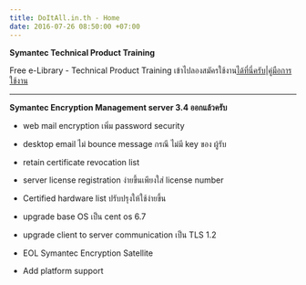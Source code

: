 ```yaml
---
title: DoItAll.in.th - Home
date: 2016-07-26 08:50:00 +07:00
---
```


**Symantec Technical Product Training**

Free e-Library - Technical Product Training เข้าไปลองสมัครใช้งาน[ได้ที่นี่ครับ](http://techcenter.symantec.com/ecampus/enterprise?siteName=sena&courseNo=AT0900)|[คู่มือการใช้งาน](https://dl.dropboxusercontent.com/u/20244107/Education_with_Free_eLibrary.pdf)

------

**Symantec Encryption Management server 3.4 ออกแล้วครับ**

* web mail encryption เพิ่ม password security

* desktop email ไม่ bounce message กรณี ไม่มี key ของ ผู้รับ

* retain certificate revocation list

* server license registration ง่ายขึ้นเพียงใส่ license number

* Certified hardware list ปรับปรุงให้ใช้ง่ายขึ้น

* upgrade base OS เป็น cent os 6.7

* upgrade client to server communication เป็น TLS 1.2

* EOL Symantec Encryption Satellite

* Add platform support